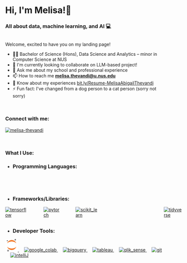 <h1 align="left">Hi, I'm Melisa!👋</h1>
<h3 align="left">All about data, machine learning, and AI 💻</h3>

<br>
Welcome, excited to have you on my landing page!

- 👩‍🎓 Bachelor of Science (Hons), Data Science and Analytics – minor in Computer Science at NUS
- 👯 I'm currently looking to collaborate on LLM-based project!
- 💬 Ask me about my school and professional experience
- 📫 How to reach me **melisa.thevandi@u.nus.edu**
- 📄 Know about my experiences [bit.ly/Resume-MelisaAbigailThevandi](https://bit.ly/Resume-MelisaAbigailThevandi)
- ⚡ Fun fact: I've changed from a dog person to a cat person (sorry not sorry)

<br>
<h3 align="left">Connect with me:</h3>
<p align="left">
<a href="https://linkedin.com/in/melisa-thevandi" target="blank"><img align="center" src="https://raw.githubusercontent.com/rahuldkjain/github-profile-readme-generator/master/src/images/icons/Social/linked-in-alt.svg" alt="melisa-thevandi" height="30" width="40" /></a>
</p>

<br>
<h3 align="left">What I Use:</h3>
<ul>
  <li><h3 align="left">Programming Languages:</h3></li>
</ul>
<div style="display: flex; gap: 20px;">
  <a href="https://www.python.org" target="_blank" rel="noreferrer" style="margin-right: 40px;">
    <img src="https://raw.githubusercontent.com/devicons/devicon/master/icons/python/python-original.svg" alt="python" width="40" height="40"/>
  </a>&nbsp;&nbsp;&nbsp;
  <a href="https://www.r-project.org/" target="_blank" rel="noreferrer">
    <img src="https://raw.githubusercontent.com/devicons/devicon/master/icons/r/r-original.svg" alt="R" width="40" height="40"/>
  </a>&nbsp;&nbsp;&nbsp;
  <a href="https://www.java.com" target="_blank" rel="noreferrer" style="margin-right: 1000px;">
    <img src="https://raw.githubusercontent.com/devicons/devicon/master/icons/java/java-original.svg" alt="java" width="40" height="40"/>
  </a>
</div>

<ul>
  <li><h3 align="left">Frameworks/Libraries:</h3></li>
</ul>
<div style="display: flex; gap: 20px;">
  <a href="https://www.tensorflow.org" target="_blank" rel="noreferrer">
    <img src="https://www.vectorlogo.zone/logos/tensorflow/tensorflow-icon.svg" alt="tensorflow" width="40" height="40"/>
  </a>&nbsp;&nbsp;&nbsp;
  <a href="https://pytorch.org/" target="_blank" rel="noreferrer">
    <img src="https://www.vectorlogo.zone/logos/pytorch/pytorch-icon.svg" alt="pytorch" width="40" height="40"/>
  </a>&nbsp;&nbsp;&nbsp;
  <a href="https://scikit-learn.org/" target="_blank" rel="noreferrer">
    <img src="https://upload.wikimedia.org/wikipedia/commons/0/05/Scikit_learn_logo_small.svg" alt="scikit_learn" width="40" height="40"/>
  </a>&nbsp;&nbsp;&nbsp;
  <a href="https://pandas.pydata.org/" target="_blank" rel="noreferrer">
    <img src="https://raw.githubusercontent.com/devicons/devicon/2ae2a900d2f041da66e950e4d48052658d850630/icons/pandas/pandas-original.svg" alt="pandas" width="40" height="40"/>
  </a>&nbsp;&nbsp;&nbsp;
  <a href="https://numpy.org/" target="_blank" rel="noreferrer">
    <img src="https://raw.githubusercontent.com/devicons/devicon/master/icons/numpy/numpy-original.svg" alt="NumPy" width="40" height="40"/>
  </a>&nbsp;&nbsp;&nbsp;
  <a href="https://matplotlib.org/" target="_blank" rel="noreferrer">
    <img src="https://raw.githubusercontent.com/devicons/devicon/master/icons/matplotlib/matplotlib-original.svg" alt="matplotlib" width="40" height="40"/>
  </a>&nbsp;&nbsp;&nbsp;
  <a href="https://www.tidyverse.org/" target="_blank" rel="noreferrer">
    <img src="https://upload.wikimedia.org/wikipedia/commons/thumb/6/62/Tidyverse_hex_logo.svg/500px-Tidyverse_hex_logo.svg.png" alt="tidyverse" width="40" height="40"/>
  </a>&nbsp;&nbsp;&nbsp;
</div>

<ul>
  <li><h3 align="left">Developer Tools:</h3></li>
</ul>
  <!-- Jupyter Notebook -->
  <a href="https://jupyter.org/" target="_blank" rel="noreferrer">
    <img src="https://raw.githubusercontent.com/devicons/devicon/master/icons/jupyter/jupyter-original.svg" alt="jupyter" width="40" height="40"/>
  </a>&nbsp;&nbsp;&nbsp;
  <!-- Google Colab -->
  <a href="https://colab.research.google.com/" target="_blank" rel="noreferrer">
    <img src="https://upload.wikimedia.org/wikipedia/commons/d/d0/Google_Colaboratory_SVG_Logo.svg" alt="google_colab" width="40" height="40"/>
  </a>&nbsp;&nbsp;&nbsp;
  <!-- BigQuery -->
  <a href="https://cloud.google.com/bigquery" target="_blank" rel="noreferrer">
    <img src="https://images.icon-icons.com/2699/PNG/512/google_bigquery_logo_icon_168150.png" alt="bigquery" width="40" height="40"/>
  </a>&nbsp;&nbsp;&nbsp;
  <!-- Tableau -->
  <a href="https://www.tableau.com/" target="_blank" rel="noreferrer">
    <img src="https://logos-world.net/wp-content/uploads/2021/10/Tableau-Symbol.png" alt="tableau" width="40" height="40"/>
  </a>&nbsp;&nbsp;&nbsp;
  <!-- Qlik Sense -->
  <a href="https://www.qlik.com/us/products/qlik-sense" target="_blank" rel="noreferrer">
    <img src="https://www.svgrepo.com/show/354242/qlik.svg" alt="qlik_sense" width="40" height="40"/>
  </a>&nbsp;&nbsp;&nbsp;
  <!-- Git -->
  <a href="https://git-scm.com/" target="_blank" rel="noreferrer">
    <img src="https://www.vectorlogo.zone/logos/git-scm/git-scm-icon.svg" alt="git" width="40" height="40"/>
  </a>&nbsp;&nbsp;&nbsp;
  <!-- IntelliJ IDEA -->
  <a href="https://www.jetbrains.com/idea/" target="_blank" rel="noreferrer">
    <img src="https://upload.wikimedia.org/wikipedia/commons/thumb/9/9c/IntelliJ_IDEA_Icon.svg/2048px-IntelliJ_IDEA_Icon.svg.png" alt="intelliJ" width="40" height="40"/>
  </a>
</div>
